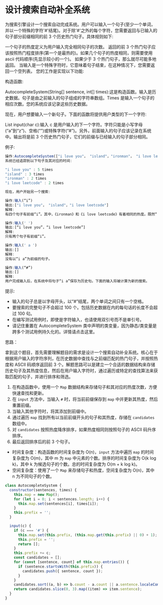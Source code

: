 # 设计搜索自动补全系统

为搜索引擎设计一个搜索自动完成系统。用户可以输入一个句子(至少一个单词，并以一个特殊的字符'#'结尾)。对于除'#'之外的每个字符，您需要返回与已输入的句子部分前缀相同的前 3 个历史热门句子。具体规则如下:

一个句子的热度定义为用户输入完全相同句子的次数。
返回的前 3 个热门句子应该按照热门程度排序(第一个是最热的)。如果几个句子的热度相同，则需要使用 ascii 代码顺序(先显示较小的一个)。
如果少于 3 个热门句子，那么就尽可能多地返回。
当输入是一个特殊字符时，它意味着句子结束，在这种情况下，您需要返回一个空列表。
您的工作是实现以下功能:

构造函数:

AutocompleteSystem(String[] sentence, int[] times):这是构造函数。输入是历史数据。句子是由之前输入的句子组成的字符串数组。Times 是输入一个句子的相应次数。您的系统应该记录这些历史数据。

现在，用户想要输入一个新句子。下面的函数将提供用户类型的下一个字符:

List<String> input(char c):输入 c 是用户输入的下一个字符。字符只能是小写字母(“a”到“z”)、空格(“”)或特殊字符(“#”)。另外，前面输入的句子应该记录在系统中。输出将是前 3 个历史热门句子，它们的前缀与已经输入的句子部分相同。

例子:

```js
操作:AutocompleteSystem(["i love you"， "island"，"ironman"， "i love leetcode"]， [5,3,2,2])
系统已经追踪到以下句子及其对应的时间:

"i love you" : 5 times
"island" : 3 times
"ironman" : 2 times
"i love leetcode" : 2 times

现在，用户开始另一个搜索:

操作:输入(“i”)
输出:["i love you"， "island"，"i love leetcode"]
解释:
有四个句子有前缀“i”。其中，《ironman》和《i love leetcode》有着相同的热度。既然“ ” ASCII码为32，“r”ASCII码为114，那么“i love leetcode”应该在“ironman”前面。此外，我们只需要输出前3个热门句子，所以“ironman”将被忽略。

操作:输入(' ')
输出:[“i love you”，“i love leetcode”]
解释:
只有两个句子有前缀“i”。

操作:输入(' a ')
输出:[]
解释:
没有以“i a”为前缀的句子。

操作:输入(“#”)
输出:[]
解释:
用户完成输入后，在系统中将句子“i a”保存为历史句。下面的输入将被计算为新的搜索。
```

提示:

- 输入的句子总是以字母开头，以“#”结尾，两个单词之间只有一个空格。
- 要搜索的完整句子不会超过 100 个。包括历史数据在内的每句话的长度不会超过 100 句。
- 在编写测试用例时，即使是字符输入，也请使用双引号而不是单引号。
- 请记住重置在 AutocompleteSystem 类中声明的类变量，因为静态/类变量是跨多个测试用例持久化的。详情请点击这里。

思路：

拿到这个题目，首先需要理解题目的需求是设计一个搜索自动补全系统。核心在于根据用户输入的字符序列，在历史数据中查找与之前缀匹配的热门句子，并按照热度和 ASCII 码顺序返回前 3 个。解题思路可以是建立一个合适的数据结构来存储历史句子及其热度信息，然后在用户输入字符时，通过遍历或特定的查找算法来获取匹配的句子，并进行排序和筛选。

1. 在构造函数中，使用一个 `Map` 数据结构来存储句子和其对应的热度次数，方便快速查找和更新。
2. 在 `input` 方法中，当输入 `#` 时，将当前前缀保存到 `map` 中并更新其热度，然后重置前缀。
3. 当输入其他字符时，将其添加到前缀中。
4. 通过遍历 `map` 找到所有以当前前缀开头的句子和其热度，存储在 `candidates` 数组中。
5. 对 `candidates` 按照热度降序排序，如果热度相同则按照句子的 ASCII 码升序排序。
6. 最后返回排序后的前 3 个句子。

- 时间复杂度：构造函数的时间复杂度为 O(n)，`input` 方法中遍历 `map` 的时间复杂度为 O(m)，其中 m 为 `map` 中元素的个数。排序的时间复杂度为 O(k log k)，其中 k 为候选句子的个数。总的时间复杂度为 O(m + k log k)。
- 空间复杂度：使用了一个 `Map` 来存储句子和热度，空间复杂度为 O(n)，其中 n 为不同句子的个数。

```js
class AutocompleteSystem {
  constructor(sentences, times) {
    this.map = new Map();
    for (let i = 0; i < sentences.length; i++) {
      this.map.set(sentences[i], times[i]);
    }
    this.prefix = '';
  }

  input(c) {
    if (c === '#') {
      this.map.set(this.prefix, (this.map.get(this.prefix) || 0) + 1);
      this.prefix = '';
      return [];
    }
    this.prefix += c;
    const candidates = [];
    for (const [sentence, count] of this.map.entries()) {
      if (sentence.startsWith(this.prefix)) {
        candidates.push({ sentence, count });
      }
    }
    candidates.sort((a, b) => b.count - a.count || a.sentence.localeCompare(b.sentence));
    return candidates.slice(0, 3).map((item) => item.sentence);
  }
}
```
